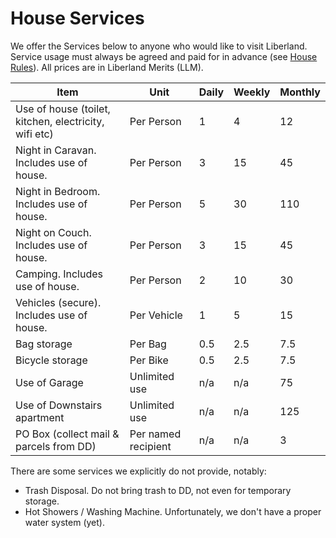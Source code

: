 # House Services

We offer the Services below to anyone who would like to visit Liberland.  Service usage must always be agreed and paid for in advance (see [House Rules](/rules.md)).  All prices are in Liberland Merits (LLM).


|Item|Unit| Daily| Weekly | Monthly|
|---|---|---|---|---|
|Use of house (toilet, kitchen, electricity, wifi etc)|Per Person| 1  |4 | 12 |
|Night in Caravan. Includes use of house.|Per Person|3 | 15 | 45 |
|Night in Bedroom. Includes use of house.|Per Person|5|30|110|
|Night on Couch. Includes use of house.|Per Person|3|15|45|
|Camping. Includes use of house.|Per Person|2|10|30|
|Vehicles (secure). Includes use of house.|Per Vehicle| 1  |5 | 15 |
|Bag storage|Per Bag|0.5|2.5|7.5|
|Bicycle storage|Per Bike|0.5|2.5|7.5|
|Use of Garage|Unlimited use|n/a|n/a|75|
|Use of Downstairs apartment|Unlimited use|n/a|n/a|125|
|PO Box (collect mail & parcels from DD)|Per named recipient|n/a|n/a|3|


There are some services we explicitly do not provide, notably:

- Trash Disposal.  Do not bring trash to DD, not even for temporary storage.
- Hot Showers / Washing Machine.  Unfortunately, we don't have a proper water system (yet).




